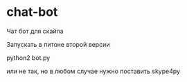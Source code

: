 chat-bot
========

Чат бот для скайпа

Запускать в питоне второй версии

python2 bot.py

или не так, но в любом случае нужно поставить skype4py

